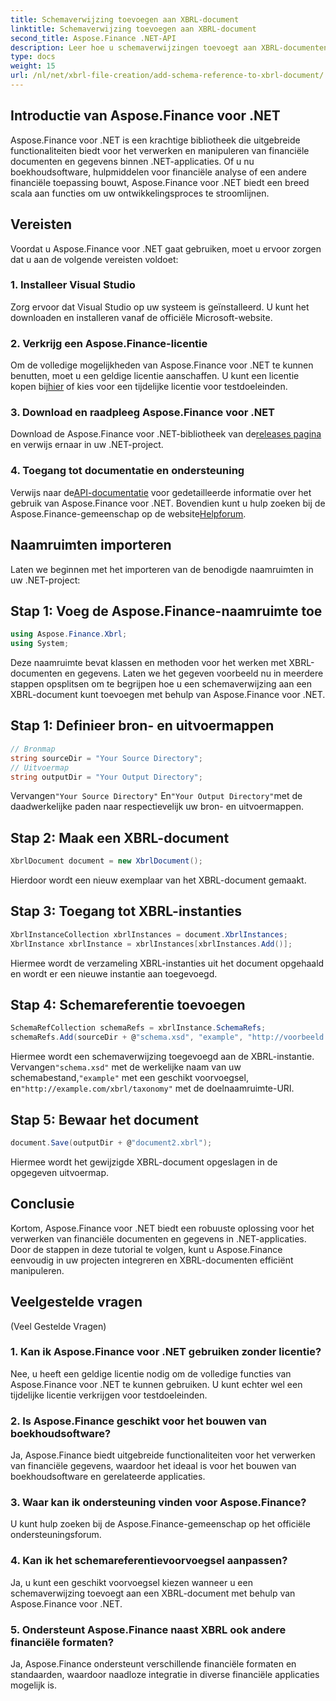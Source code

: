 ```yaml
---
title: Schemaverwijzing toevoegen aan XBRL-document
linktitle: Schemaverwijzing toevoegen aan XBRL-document
second_title: Aspose.Finance .NET-API
description: Leer hoe u schemaverwijzingen toevoegt aan XBRL-documenten met Aspose.Finance voor .NET. Stroomlijn vandaag nog uw financiële gegevensverwerking!
type: docs
weight: 15
url: /nl/net/xbrl-file-creation/add-schema-reference-to-xbrl-document/
---
```

## Introductie van Aspose.Finance voor .NET
Aspose.Finance voor .NET is een krachtige bibliotheek die uitgebreide functionaliteiten biedt voor het verwerken en manipuleren van financiële documenten en gegevens binnen .NET-applicaties. Of u nu boekhoudsoftware, hulpmiddelen voor financiële analyse of een andere financiële toepassing bouwt, Aspose.Finance voor .NET biedt een breed scala aan functies om uw ontwikkelingsproces te stroomlijnen.
## Vereisten
Voordat u Aspose.Finance voor .NET gaat gebruiken, moet u ervoor zorgen dat u aan de volgende vereisten voldoet:
### 1. Installeer Visual Studio
Zorg ervoor dat Visual Studio op uw systeem is geïnstalleerd. U kunt het downloaden en installeren vanaf de officiële Microsoft-website.
### 2. Verkrijg een Aspose.Finance-licentie
Om de volledige mogelijkheden van Aspose.Finance voor .NET te kunnen benutten, moet u een geldige licentie aanschaffen. U kunt een licentie kopen bij[hier](https://purchase.aspose.com/buy) of kies voor een tijdelijke licentie voor testdoeleinden.
### 3. Download en raadpleeg Aspose.Finance voor .NET
 Download de Aspose.Finance voor .NET-bibliotheek van de[releases pagina](https://releases.aspose.com/finance/net/) en verwijs ernaar in uw .NET-project.
### 4. Toegang tot documentatie en ondersteuning
 Verwijs naar de[API-documentatie](https://reference.aspose.com/finance/net/) voor gedetailleerde informatie over het gebruik van Aspose.Finance voor .NET. Bovendien kunt u hulp zoeken bij de Aspose.Finance-gemeenschap op de website[Helpforum](https://forum.aspose.com/c/finance/43).
## Naamruimten importeren
Laten we beginnen met het importeren van de benodigde naamruimten in uw .NET-project:
## Stap 1: Voeg de Aspose.Finance-naamruimte toe
```csharp
using Aspose.Finance.Xbrl;
using System;
```
Deze naamruimte bevat klassen en methoden voor het werken met XBRL-documenten en gegevens.
Laten we het gegeven voorbeeld nu in meerdere stappen opsplitsen om te begrijpen hoe u een schemaverwijzing aan een XBRL-document kunt toevoegen met behulp van Aspose.Finance voor .NET.
## Stap 1: Definieer bron- en uitvoermappen
```csharp
// Bronmap
string sourceDir = "Your Source Directory";
// Uitvoermap
string outputDir = "Your Output Directory";
```
 Vervangen`"Your Source Directory"` En`"Your Output Directory"`met de daadwerkelijke paden naar respectievelijk uw bron- en uitvoermappen.
## Stap 2: Maak een XBRL-document
```csharp
XbrlDocument document = new XbrlDocument();
```
Hierdoor wordt een nieuw exemplaar van het XBRL-document gemaakt.
## Stap 3: Toegang tot XBRL-instanties
```csharp
XbrlInstanceCollection xbrlInstances = document.XbrlInstances;
XbrlInstance xbrlInstance = xbrlInstances[xbrlInstances.Add()];
```
Hiermee wordt de verzameling XBRL-instanties uit het document opgehaald en wordt er een nieuwe instantie aan toegevoegd.
## Stap 4: Schemareferentie toevoegen
```csharp
SchemaRefCollection schemaRefs = xbrlInstance.SchemaRefs;
schemaRefs.Add(sourceDir + @"schema.xsd", "example", "http://voorbeeld.com/xbrl/taxonomie");
```
 Hiermee wordt een schemaverwijzing toegevoegd aan de XBRL-instantie. Vervangen`"schema.xsd"` met de werkelijke naam van uw schemabestand,`"example"` met een geschikt voorvoegsel, en`"http://example.com/xbrl/taxonomy"` met de doelnaamruimte-URI.
## Stap 5: Bewaar het document
```csharp
document.Save(outputDir + @"document2.xbrl");
```
Hiermee wordt het gewijzigde XBRL-document opgeslagen in de opgegeven uitvoermap.
## Conclusie
Kortom, Aspose.Finance voor .NET biedt een robuuste oplossing voor het verwerken van financiële documenten en gegevens in .NET-applicaties. Door de stappen in deze tutorial te volgen, kunt u Aspose.Finance eenvoudig in uw projecten integreren en XBRL-documenten efficiënt manipuleren.
## Veelgestelde vragen
 (Veel Gestelde Vragen)
### 1. Kan ik Aspose.Finance voor .NET gebruiken zonder licentie?
Nee, u heeft een geldige licentie nodig om de volledige functies van Aspose.Finance voor .NET te kunnen gebruiken. U kunt echter wel een tijdelijke licentie verkrijgen voor testdoeleinden.
### 2. Is Aspose.Finance geschikt voor het bouwen van boekhoudsoftware?
Ja, Aspose.Finance biedt uitgebreide functionaliteiten voor het verwerken van financiële gegevens, waardoor het ideaal is voor het bouwen van boekhoudsoftware en gerelateerde applicaties.
### 3. Waar kan ik ondersteuning vinden voor Aspose.Finance?
U kunt hulp zoeken bij de Aspose.Finance-gemeenschap op het officiële ondersteuningsforum.
### 4. Kan ik het schemareferentievoorvoegsel aanpassen?
Ja, u kunt een geschikt voorvoegsel kiezen wanneer u een schemaverwijzing toevoegt aan een XBRL-document met behulp van Aspose.Finance voor .NET.
### 5. Ondersteunt Aspose.Finance naast XBRL ook andere financiële formaten?
Ja, Aspose.Finance ondersteunt verschillende financiële formaten en standaarden, waardoor naadloze integratie in diverse financiële applicaties mogelijk is.